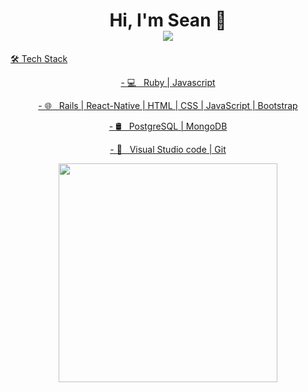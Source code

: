 <h1 align='center'>
  Hi, I'm Sean 👋 </br>
  <a href="https://www.linkedin.com/in/sean-edwards-654a09195/"> <img src="https://img.shields.io/badge/linkedin-%230077B5.svg?&style=for-the-badge&logo=linkedin&logoColor=white" />
</h1

<h3 align='center'>🛠 Tech Stack</h3>
<p  align='center'>
- 💻 &nbsp; Ruby | Javascript 
</p> 
<p  align='center'>
- 🌐 &nbsp; Rails | React-Native | HTML | CSS | JavaScript | Bootstrap 
</p>
<p  align='center'>
- 🛢 &nbsp; PostgreSQL | MongoDB
</p>
<p  align='center'>
- 🔧 &nbsp; Visual Studio code | Git
</p>

<p align='center'>
  <a href="#"><img src="https://github-readme-stats.vercel.app/api?username=bear99a9&show_icons=true&count_private=true&theme=dark" width="350"></a>
</p>

